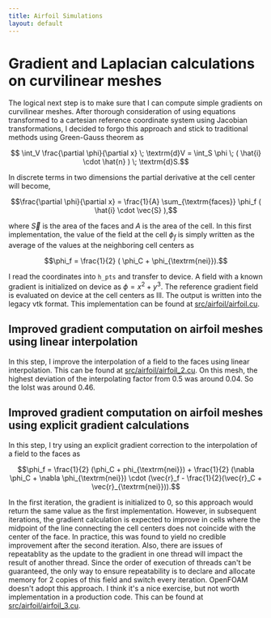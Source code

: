 ```yaml
---
title: Airfoil Simulations
layout: default
---
```


# Gradient and Laplacian calculations on curvilinear meshes


The logical next step is to make sure that I can compute simple gradients on curvilinear meshes. After thorough consideration of using equations transformed to a cartesian reference coordinate system using Jacobian transformations, I decided to forgo this approach and stick to traditional methods using Green-Gauss theorem as 
```math
 \int_V \frac{\partial \phi}{\partial x} \; \textrm{d}V = \int_S \phi \; ( \hat{i} \cdot \hat{n} ) \; \textrm{d}S.
```
In discrete terms in two dimensions the partial derivative at the cell center will become,
```math
\frac{\partial \phi}{\partial x} = \frac{1}{A} \sum_{\textrm{faces}} \phi_f  ( \hat{i} \cdot \vec{S} ),
```
where $\vec{S}$ is the area of the faces and $A$ is the area of the cell. In this first implementation, the value of the field at the cell $\phi_f$ is simply written as the average of the values at the neighboring cell centers as
```math
\phi_f = \frac{1}{2} ( \phi_C + \phi_{\textrm{nei}}).
```
I read the coordinates into `h_pts` and transfer to device. A field with a known gradient is initialized on device as $\phi = x^2 + y^3$. The reference gradient field is evaluated on device at the cell centers as Ill. The  output is written into the legacy vtk format. This implementation can be found at [src/airfoil/airfoil.cu](src/airfoil/airfoil.cu).


Improved gradient computation on airfoil meshes using linear interpolation
--------------------------------------------------------------------------

In this step, I improve the interpolation of a field to the faces using linear interpolation. This can be found at [src/airfoil/airfoil_2.cu](src/airfoil/airfoil_2.cu). On this mesh, the highest deviation of the interpolating factor from 0.5 was around 0.04. So the loIst was around 0.46.



Improved gradient computation on airfoil meshes using explicit gradient calculations
------------------------------------------------------------------------

In this step, I try using an explicit gradient correction to the interpolation of a field to the faces as 

```math
\phi_f = \frac{1}{2} (\phi_C + phi_{\textrm{nei}}) + \frac{1}{2} (\nabla \phi_C + \nabla \phi_{\textrm{nei}}) \cdot (\vec{r}_f - \frac{1}{2}(\vec{r}_C + \vec{r}_{\textrm{nei}})).
```
In the first iteration, the gradient is initialized to 0, so this approach would return the same value as the first implementation. However, in subsequent iterations, the gradient calculation is expected to improve in cells where the midpoint of the line connecting the cell centers does not coincide with the center of the face. In practice, this was found to yield no credible improvement after the second iteration. Also, there are issues of repeatablity as the update to the gradient in one thread will impact the result of another thread. Since the order of execution of threads can't be guaranteed, the only way to ensure repeatability is to declare and allocate memory for 2 copies of this field and switch every iteration. OpenFOAM doesn't adopt this approach. I think it's a nice exercise, but not worth implementation in a production code. This can be found at [src/airfoil/airfoil_3.cu](src/airfoil/airfoil_3.cu).


